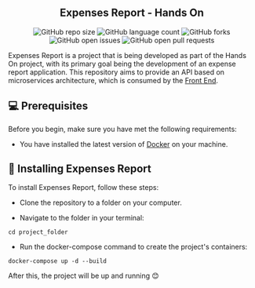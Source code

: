 <h2 align="center">
    Expenses Report - Hands On
</h2>

<div align="center">

![GitHub repo size](https://img.shields.io/github/repo-size/wendel-nogueira/Expenses-Report-BackEnd?style=for-the-badge)
![GitHub language count](https://img.shields.io/github/languages/count/wendel-nogueira/Expenses-Report-BackEnd?style=for-the-badge)
![GitHub forks](https://img.shields.io/github/forks/wendel-nogueira/Expenses-Report-BackEnd?style=for-the-badge)
![GitHub open issues](https://img.shields.io/github/issues/wendel-nogueira/Expenses-Report-BackEnd?style=for-the-badge)
![GitHub open pull requests](https://img.shields.io/github/pr-raw/wendel-nogueira/Expenses-Report-BackEnd?style=for-the-badge)

</div>

Expenses Report is a project that is being developed as part of the Hands On project, with its primary goal being the development of an expense report application. This repository aims to provide an API based on microservices architecture, which is consumed by the [Front End](https://github.com/wendel-nogueira/Expenses-Report-FrontEnd).

## 💻 Prerequisites

Before you begin, make sure you have met the following requirements:

* You have installed the latest version of [Docker](https://www.docker.com) on your machine.

## 🚀 Installing Expenses Report

To install Expenses Report, follow these steps:

* Clone the repository to a folder on your computer.

* Navigate to the folder in your terminal:

```
cd project_folder
```

* Run the docker-compose command to create the project's containers:

```
docker-compose up -d --build
```

After this, the project will be up and running 😊

<!-- ## ☕ Using Expenses Report

To use the API, simply open your web browser and navigate to http://localhost. -->